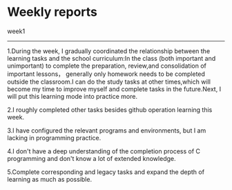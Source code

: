 Weekly reports
================

week1
_____
1.During the week, I gradually coordinated the relationship between the learning tasks and the school curriculum:In the class (both important and unimportant) to complete the  preparation, review,and consolidation of important lessons， generally only homework needs to be completed outside the classroom.I can do the study tasks at other times,which will become my time to improve myself and complete tasks in the future.Next, I will put this learning mode into practice more.

2.I roughly completed other tasks besides github operation learning this week.

3.I have configured the relevant programs and environments, but I am lacking in programming practice.

4.I don't have a deep understanding of the completion process of C programming and don't know a lot of extended knowledge. 

5.Complete corresponding and legacy tasks and expand the depth of learning as much as possible.   
